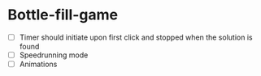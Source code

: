 # Bottle-fill-game

- [ ] Timer should initiate upon first click and stopped when the solution is found
- [ ] Speedrunning mode
- [ ] Animations